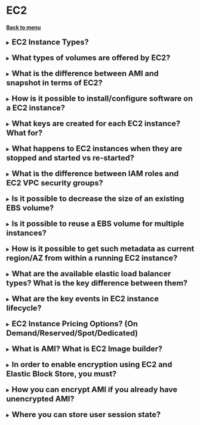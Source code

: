 <h1>EC2</h1> 
<h4> 

[Back to menu](..%2F..%2FMenu.md)

</h4>

[//]:# (EC2 Instance Types?)

<details>
    <summary>
        <b><big><big>
            EC2 Instance Types?
        </big></big></b>
    </summary>

* **General Purpose Instances:** These instances provide a balance of compute,
memory, and networking resources, and can be used for a variety of diverse workloads.
They are ideal for applications that use these resources in equal proportions
such as web servers and code repositories.

* **Compute Optimized Instances:** These instances are ideal for compute-bound
applications that benefit from high-performance processors.

* **Memory Optimized Instances:** These instances are designed to 
deliver fast performance for workloads that process large data sets in memory.

* **Storage Optimized Instances:** These instances are designed for 
workloads that require high, sequential read and write access to 
very large data sets on local storage.

* **Accelerated Computing Instances:** These instances use hardware accelerators,
or co-processors, to perform functions, 
such as floating-point number calculations, graphics processing, 
or data pattern matching, more efficiently than is possible in software running on CPUs.

</details>
<br>

[//]:# (What types of volumes are offered by EC2?)

<details>
    <summary>
        <b><big><big>
            What types of volumes are offered by EC2?
        </big></big></b>
    </summary>

- **General Purpose SSD (gp2 and gp3):** These are suitable for a broad 
range of workloads, including virtual desktops,
low-latency interactive apps, and dev/test environments.


- **Provisioned IOPS SSD (io1 and io2):** These are designed for
I/O-intensive applications such as large relational or NoSQL databases.


- **io2 Block Express volumes:** These offer higher performance 
and are ideal for your largest, most I/O intensive, mission-critical deployments.


- **Throughput Optimized HDD (st1):** 
These are designed for frequently accessed, 
throughput-intensive workloads with large datasets and large I/O sizes.


- **Cold HDD (sc1):** These are designed for less frequently accessed workloads.

</details>
<br>

[//]:# (What is the difference between AMI and snapshot in terms of EC2?)

<details>
    <summary>
        <b><big><big>
            What is the difference between AMI and snapshot in terms of EC2?
        </big></big></b>
    </summary>

- **Amazon Machine Image (AMI):** An AMI is a template that contains 
a software configuration (for example, an operating system, an application server,
and applications). 
It includes one or more Amazon Elastic Block Store (EBS) snapshots or, 
for instance-store-backed AMIs, a template for the root volume of the instance. 
When you create an AMI of an existing EC2 instance, 
a snapshot is taken for all the volumes that are attached to the instance. 
You can use AMIs to launch new instances with preconfigured software and data.

- **Snapshot:** A snapshot is a point-in-time copy of your data.
It is a backup of the disk drive. You can’t use snapshots to launch a new instance, 
but you can use them to replace volumes on an existing instance. 
If you experience data corruption or a volume failure, 
you can create a volume from a snapshot that you have 
taken and replace the old volume. 
You can also use snapshots to provision new volumes and attach them during 
a new instance launch.

</details>
<br>

[//]:# (How is it possible to install/configure software on a EC2 instance?)

<details>
    <summary>
        <b><big><big>
            How is it possible to install/configure software on a EC2 instance?
        </big></big></b>
    </summary>

sudo yum install links

</details>
<br>

[//]:# (What keys are created for each EC2 instance? What for?)

<details>
    <summary>
        <b><big><big>
            What keys are created for each EC2 instance? What for?
        </big></big></b>
    </summary>

* **The public key** is stored on your EC2 instance, 
and it is placed in an entry within ~/.ssh/authorized_keys
when your instance boots for the first time.


* **The private key** is stored by you. 
It allows you to securely SSH into your instance. 
Anyone who possesses your private key can connect to your instances, 
so it’s important that you store your private key in a secure place

</details>
<br>

[//]:# (What happens to EC2 instances when they are stopped and started vs re-started?)

<details>
    <summary>
        <b><big><big>
            What happens to EC2 instances when they are stopped and started vs re-started?
        </big></big></b>
    </summary>

When you stop and start an Amazon EC2 instance, 
it involves giving up the physical hardware that the server was running 
on and EC2 is free to start somebody else’s instance there. 

Here are some key points to note:

* Your EBS boot volume (and other attached EBS volumes) are still preserved.
* When you start the instance again, EC2 picks some hardware to run it on, 
ties in the EBS volume(s), and boots it up again.
* The instance gets a new internal and external IP address.
* If an Elastic IP address was associated with the instance before 
it was stopped, then you’ll need to re-associate it after the start.
* Any contents on the instance’s former ephemeral storage were wiped
and you are given fresh ephemeral storage.
* A fresh billing hour is started for the instance when you start it again.

On the other hand, when you reboot an instance, 
it’s a simple reboot at the OS level and the instance 
stays running on the same hardware. Here are some key points to note:

* The instance keeps the same private and public IP addresses.
* If an Elastic IP address was associated, it remains associated.
* The same ephemeral storage is kept without getting wiped.
* No new billing hour is started on a reboot.

</details>
<br>

[//]:# (What is the difference between IAM roles and EC2 VPC security groups?)

<details>
    <summary>
        <b><big><big>
            What is the difference between IAM roles and EC2 VPC security groups?
        </big></big></b>
    </summary>

- **IAM Roles:** An IAM role is an identity within your AWS account that
has specific permissions. It is similar to an IAM user, 
but is not associated with a specific person. 
IAM roles determine which AWS API commands can be executed using the 
AWS CLI or any of the many AWS SDKs. 
You can temporarily assume an IAM role in the AWS Management Console by switching roles.
IAM roles, users, and groups have nothing to do with accessing your EC2 instance.

- **EC2 VPC Security Groups:** Security groups act like a 
firewall for your EC2 instances. 
They determine which computers can connect to your EC2 instance 
and on which ports other computers can connect. 
For example, they can specify that the world can connect to your HTTP port, 
or that only your local computer can SSH into the EC2 instance. 
The security groups say nothing about which people can connect to your EC2 instance.

</details>
<br>

[//]:# (Is it possible to decrease the size of an existing EBS volume?)

<details>
    <summary>
        <b><big><big>
            Is it possible to decrease the size of an existing EBS volume?
        </big></big></b>
    </summary>

No, it is not possible to directly decrease the size of an existing Amazon EBS volume.
The size of an EBS volume can only be increased, not decreased.

However, there is a workaround to effectively reduce the size of an EBS volume:

* Create a snapshot of the current volume.
* Create a new, smaller EBS volume.
* Attach the new volume to your EC2 instance.
* Format the new volume.
* Mount the new volume.
* Copy the data from the old volume to the new volume.
* Prepare the new volume for use.
* Detach and unmount the old volume.

https://medium.com/@m.yunan.helmy/decrease-the-size-of-ebs-volume-in-your-ec2-instance-ea326e951bce
https://repost.aws/knowledge-center/ebs-increase-decrease-volume-size

</details>
<br>

[//]:# (Is it possible to reuse a EBS volume for multiple instances?)

<details>
    <summary>
        <b><big><big>
            Is it possible to reuse a EBS volume for multiple instances?
        </big></big></b>
    </summary>

Yes, it is possible to reuse an EBS volume for multiple instances using
a feature called Amazon EBS Multi-Attach. 
This feature allows you to attach a single Provisioned IOPS SSD (io1 or io2) 
volume to multiple instances that are in the same Availability Zone. 
You can attach multiple Multi-Attach enabled volumes to an instance or set of instances.

</details>
<br>

[//]:# (How is it possible to get such metadata as current region/AZ from within a running EC2 instance?)

<details>
    <summary>
        <b><big><big>
            How is it possible to get such metadata as current region/AZ from within a running EC2 instance?
        </big></big></b>
    </summary>

AWS API Url get
http://169.254.169.254/latest/meta-data/

Java SDK static EC2Instance.getMetadata();

</details>
<br>

[//]:# (What are the available elastic load balancer types? What is the key difference between them?)

<details>
    <summary>
        <b><big><big>
            What are the available elastic load balancer types? What is the key difference between them?
        </big></big></b>
    </summary>

- **Application Load Balancers:** These are used to route HTTP/HTTPS (or Layer 7) traffic. 
An Application Load Balancer makes routing decisions at the application 
layer (HTTP/HTTPS), supports path-based routing, 
and can route requests to one or more ports on each container instance in your cluster.

- **Network Load Balancers:** These are used to route TCP (or Layer 4) traffic. 
A Network Load Balancer makes routing decisions at the transport layer (TCP/SSL). 
It can handle millions of requests per second.

- **Gateway Load Balancers:** These are used to manage and deploy network 
security systems in a scalable manner.

- **Classic Load Balancers:** These provide basic load balancing across multiple 
Amazon EC2 instances and operate at both the request level and connection level.

</details>
<br>

[//]:# (What are the key events in EC2 instance lifecycle?)

<details>
    <summary>
        <b><big><big>
            What are the key events in EC2 instance lifecycle?
        </big></big></b>
    </summary>


* Start -> Pending -> Running -> Rebooting 
* Shutting-Down -> Terminating 
* Stopping -> Stopped

![img](https://docs.aws.amazon.com/AWSEC2/latest/UserGuide/images/instance_lifecycle.png)

</details>
<br>

[//]:# (EC2 Instance Pricing Options?)

<details>
    <summary>
        <b><big><big>
            EC2 Instance Pricing Options? (On Demand/Reserved/Spot/Dedicated)
        </big></big></b>
    </summary>

- On Demand - pay the hour or the second
- Reserved - reserved capacity for one or three years. Up to 72% discount
- Spot - purchase unused capacity (90% discount)
- Dedicated - physical ec2 - most expensive

</details>
<br>

[//]:# (What is AMI?)

<details>
    <summary>
        <b><big><big>
            What is AMI? What is EC2 Image builder?
        </big></big></b>
    </summary>

AMI (Amazon Machine Images) - is configuration of setup EC2 env.

EC2 Image Builder is a tool there you can build your own EC2 instance 
  by using already worked ec2 instance by coping all settings

This is suitable in situation where you are not created previous ec2 
  and need a quick copy 

</details>
<br>

[//]:# (In order to enable encryption using EC2 and Elastic Block Store, you must?)

<details>
    <summary>
        <b><big><big>
            In order to enable encryption using EC2 and Elastic Block Store, you must?
        </big></big></b>
    </summary>

Configure encryption when creating the EBS volume -
When you create a new, empty EBS volume, you can encrypt it by
enabling encryption for the specific volume creation operation.

</details>
<br>

[//]:# (How you can encrypt AMI if you already have unencrypted AMI?)

<details>
    <summary>
        <b><big><big>
            How you can encrypt AMI if you already have unencrypted AMI?
        </big></big></b>
    </summary>

It is not possible to encrypt an AMI after it has been created. 
You will need to create a copy of the AMI and add encryption for the copy.

</details>
<br>

[//]:# (Where you can store user session state?)

<details>
    <summary>
        <b><big><big>
            Where you can store user session state?
        </big></big></b>
    </summary>

- Store session state in DynamoDB (preferred)
- Use an ElastiCache cluster

</details>
<br>